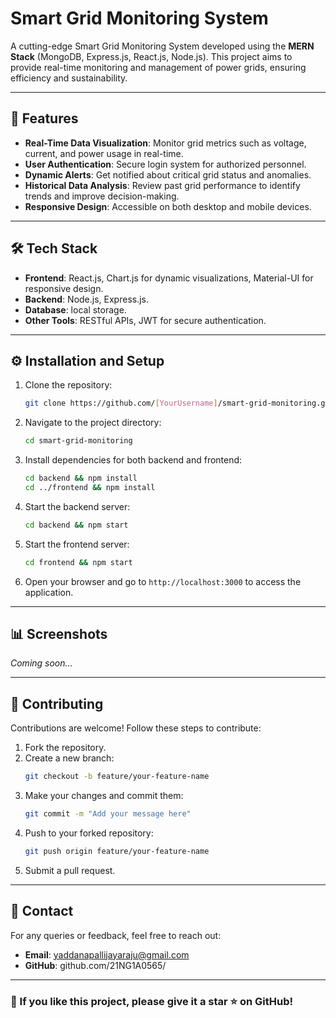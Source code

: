 # Smart Grid Monitoring System

A cutting-edge Smart Grid Monitoring System developed using the **MERN Stack** (MongoDB, Express.js, React.js, Node.js). This project aims to provide real-time monitoring and management of power grids, ensuring efficiency and sustainability.

---

## 🚀 Features

- **Real-Time Data Visualization**: Monitor grid metrics such as voltage, current, and power usage in real-time.
- **User Authentication**: Secure login system for authorized personnel.
- **Dynamic Alerts**: Get notified about critical grid status and anomalies.
- **Historical Data Analysis**: Review past grid performance to identify trends and improve decision-making.
- **Responsive Design**: Accessible on both desktop and mobile devices.

---

## 🛠️ Tech Stack

- **Frontend**: React.js, Chart.js for dynamic visualizations, Material-UI for responsive design.
- **Backend**: Node.js, Express.js.
- **Database**: local storage.
- **Other Tools**: RESTful APIs, JWT for secure authentication.

---

## ⚙️ Installation and Setup

1. Clone the repository:
   ```bash
   git clone https://github.com/[YourUsername]/smart-grid-monitoring.git
   ```
2. Navigate to the project directory:
   ```bash
   cd smart-grid-monitoring
   ```
3. Install dependencies for both backend and frontend:
   ```bash
   cd backend && npm install
   cd ../frontend && npm install
   ```
4. Start the backend server:
   ```bash
   cd backend && npm start
   ```
5. Start the frontend server:
   ```bash
   cd frontend && npm start
   ```
6. Open your browser and go to `http://localhost:3000` to access the application.

---

## 📊 Screenshots

*Coming soon...*

---

## 🤝 Contributing

Contributions are welcome! Follow these steps to contribute:

1. Fork the repository.
2. Create a new branch:
   ```bash
   git checkout -b feature/your-feature-name
   ```
3. Make your changes and commit them:
   ```bash
   git commit -m "Add your message here"
   ```
4. Push to your forked repository:
   ```bash
   git push origin feature/your-feature-name
   ```
5. Submit a pull request.

---

## 💬 Contact

For any queries or feedback, feel free to reach out:
- **Email**: yaddanapallijayaraju@gmail.com
- **GitHub**: github.com/21NG1A0565/

---

### 🌟 If you like this project, please give it a star ⭐ on GitHub!
